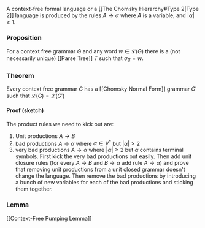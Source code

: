 A context-free formal language or a [[The Chomsky Hierarchy#Type 2|Type 2]] language is produced by the rules $A\to \alpha$ where $A$ is a variable, and $\lvert \alpha \rvert\geq 1$. 

### Proposition
For a context free grammar $G$ and any word $w\in \mathcal{L}(G)$ there is a (not necessarily unique) [[Parse Tree]] $T$ such that $\sigma_{T}=w$.

### Theorem
Every context free grammar $G$ has a [[Chomsky Normal Form]] grammar $G'$ such that $\mathcal{L}(G)=\mathcal{L}(G')$
#### Proof (sketch)
The product rules we need to kick out are:
1. Unit productions $A\to B$
2. bad productions $A\to \alpha$ where $\alpha \in V^*$ but $\lvert \alpha \rvert>2$
3. very bad productions $A\to \alpha$ where $\lvert \alpha \rvert\geq 2$ but $\alpha$ contains terminal symbols.
First kick the very bad productions out easily. 
Then add unit closure rules (for every $A\to B$ and $B\to \alpha$ add rule $A\to \alpha$) and prove that removing unit productions from a unit closed grammar doesn't change the language.
Then remove the bad productions by introducing a bunch of new variables for each of the bad productions and sticking them together. 

### Lemma
[[Context-Free Pumping Lemma]]